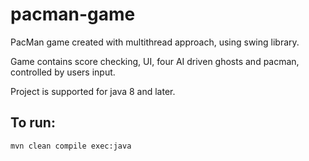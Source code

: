 # pacman-game

PacMan game created with multithread approach, using swing library.

Game contains score checking, UI, four AI driven ghosts and pacman, controlled by users input.

Project is supported for java 8 and later.

## To run:

`mvn clean compile exec:java`
